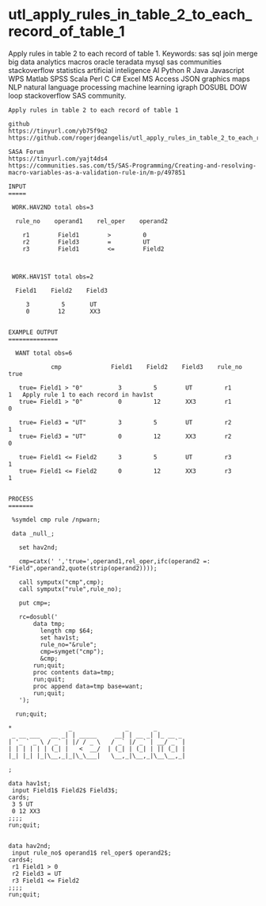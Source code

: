 # utl_apply_rules_in_table_2_to_each_record_of_table_1
Apply rules in table 2 to each record of table 1. Keywords: sas sql join merge big data analytics macros oracle teradata mysql sas communities stackoverflow statistics artificial inteligence AI Python R Java Javascript WPS Matlab SPSS Scala Perl C C# Excel MS Access JSON graphics maps NLP natural language processing machine learning igraph DOSUBL DOW loop stackoverflow SAS community.

    Apply rules in table 2 to each record of table 1

    github
    https://tinyurl.com/yb75f9q2
    https://github.com/rogerjdeangelis/utl_apply_rules_in_table_2_to_each_record_of_table_1

    SASA Forum
    https://tinyurl.com/yajt4ds4
    https://communities.sas.com/t5/SAS-Programming/Creating-and-resolving-macro-variables-as-a-validation-rule-in/m-p/497851

    INPUT
    =====

     WORK.HAV2ND total obs=3

      rule_no    operand1    rel_oper    operand2

        r1        Field1        >         0
        r2        Field3        =         UT
        r3        Field1        <=        Field2



     WORK.HAV1ST total obs=2

      Field1    Field2    Field3

         3         5       UT
         0        12       XX3


    EXAMPLE OUTPUT
    ==============

      WANT total obs=6

                cmp              Field1    Field2    Field3    rule_no    true

       true= Field1 > "0"          3         5        UT         r1         1   Apply rule 1 to each record in hav1st
       true= Field1 > "0"          0         12       XX3        r1         0

       true= Field3 = "UT"         3         5        UT         r2         1
       true= Field3 = "UT"         0         12       XX3        r2         0

       true= Field1 <= Field2      3         5        UT         r3         1
       true= Field1 <= Field2      0         12       XX3        r3         1


    PROCESS
    =======

     %symdel cmp rule /npwarn;

     data _null_;

       set hav2nd;

       cmp=catx(' ','true=',operand1,rel_oper,ifc(operand2 =: "Field",operand2,quote(strip(operand2))));

       call symputx("cmp",cmp);
       call symputx("rule",rule_no);

       put cmp=;

       rc=dosubl('
           data tmp;
             length cmp $64;
             set hav1st;
             rule_no="&rule";
             cmp=symget("cmp");
             &cmp;
           run;quit;
           proc contents data=tmp;
           run;quit;
           proc append data=tmp base=want;
           run;quit;
       ');

      run;quit;

    *                _               _       _
     _ __ ___   __ _| | _____     __| | __ _| |_ __ _
    | '_ ` _ \ / _` | |/ / _ \   / _` |/ _` | __/ _` |
    | | | | | | (_| |   <  __/  | (_| | (_| | || (_| |
    |_| |_| |_|\__,_|_|\_\___|   \__,_|\__,_|\__\__,_|

    ;

    data hav1st;
     input Field1$ Field2$ Field3$;
    cards;
     3 5 UT
     0 12 XX3
    ;;;;
    run;quit;


    data hav2nd;
     input rule_no$ operand1$ rel_oper$ operand2$;
    cards4;
     r1 Field1 > 0
     r2 Field3 = UT
     r3 Field1 <= Field2
    ;;;;
    run;quit;

